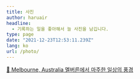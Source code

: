 ```yaml
---
title: 사진
author: haruair
headline:
  - 기록하는 일을 좋아해서 늘 사진을 남깁니다.
type: page
date: "2021-12-23T12:53:11.239Z"
lang: ko
url: /photo/
---
```


<div class="grid col-2">
<a href="/ko/photo/melbourne/" class="item-card">
<span>🐨 Melbourne, Australia</span>
멜버른에서 마주한 일상의 풍경
</a>
</div>